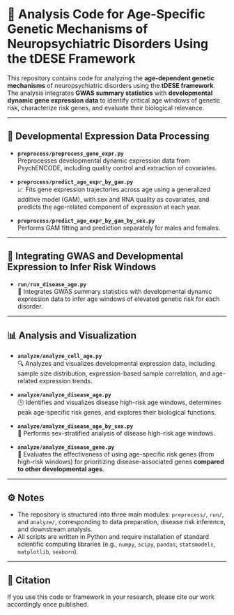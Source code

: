# 🧠 Analysis Code for Age-Specific Genetic Mechanisms of Neuropsychiatric Disorders Using the tDESE Framework

This repository contains code for analyzing the **age-dependent genetic mechanisms** of neuropsychiatric disorders using the **tDESE framework**. The analysis integrates **GWAS summary statistics** with **developmental dynamic gene expression data** to identify critical age windows of genetic risk, characterize risk genes, and evaluate their biological relevance.

---

## 🧹 Developmental Expression Data Processing

- **`preprocess/preprocess_gene_expr.py`**  
  Preprocesses developmental dynamic expression data from PsychENCODE, including quality control and extraction of covariates.

- **`preprocess/predict_age_expr_by_gam.py`**  
  📈 Fits gene expression trajectories across age using a generalized additive model (GAM), with sex and RNA quality as covariates, and predicts the age-related component of expression at each year.

- **`preprocess/predict_age_expr_by_gam_by_sex.py`**  
  Performs GAM fitting and prediction separately for males and females.

---

## 🔗 Integrating GWAS and Developmental Expression to Infer Risk Windows

- **`run/run_disease_age.py`**  
  🧬 Integrates GWAS summary statistics with developmental dynamic expression data to infer age windows of elevated genetic risk for each disorder.

---

## 📊 Analysis and Visualization

- **`analyze/analyze_cell_age.py`**  
  🔍 Analyzes and visualizes developmental expression data, including sample size distribution, expression-based sample correlation, and age-related expression trends.

- **`analyze/analyze_disease_age.py`**  
  🕒 Identifies and visualizes disease high-risk age windows, determines peak age-specific risk genes, and explores their biological functions.

- **`analyze/analyze_disease_age_by_sex.py`**  
  🚻 Performs sex-stratified analysis of disease high-risk age windows.

- **`analyze/analyze_disease_gene.py`**  
  🎯 Evaluates the effectiveness of using age-specific risk genes (from high-risk windows) for prioritizing disease-associated genes **compared to other developmental ages**.

---

## ⚙️ Notes
- The repository is structured into three main modules: `preprocess/`, `run/`, and `analyze/`, corresponding to data preparation, disease risk inference, and downstream analysis.  
- All scripts are written in Python and require installation of standard scientific computing libraries (e.g., `numpy`, `scipy`, `pandas`, `statsmodels`, `matplotlib`, `seaborn`).

---

## 📖 Citation
If you use this code or framework in your research, please cite our work accordingly once published.

